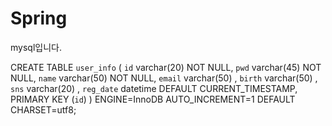 # Spring


mysql입니다.

CREATE TABLE `user_info` (
`id` varchar(20) NOT NULL,
`pwd` varchar(45) NOT NULL,
`name` varchar(50) NOT NULL,
`email` varchar(50)             ,
`birth` varchar(50)              ,
`sns` varchar(20)                ,
`reg_date` datetime DEFAULT CURRENT_TIMESTAMP,
PRIMARY KEY (`id`)
) ENGINE=InnoDB AUTO_INCREMENT=1 DEFAULT CHARSET=utf8;
